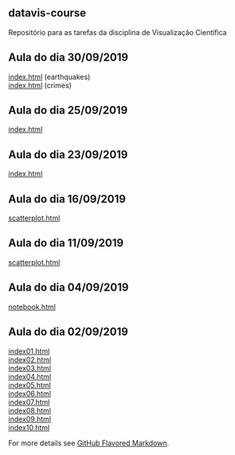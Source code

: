 ## datavis-course

Repositório para as tarefas da disciplina de Visualização Científica

## Aula do dia 30/09/2019

[index.html](d3_leaflet/earthquake/index.html) (earthquakes)<br>
[index.html](d3_leaflet/crime/index.html) (crimes)<br>

## Aula do dia 25/09/2019

[index.html](d3_crossfilter_2/index.html)<br>

## Aula do dia 23/09/2019

[index.html](d3_crossfilter/index.html)<br>

## Aula do dia 16/09/2019

[scatterplot.html](d3_update/scatterplot.html)<br>

## Aula do dia 11/09/2019

[scatterplot.html](d3_scale/scatterplot.html)<br>

## Aula do dia 04/09/2019

[notebook.html](d3_intro/notebook.html)<br>

## Aula do dia 02/09/2019

[index01.html](basic/index01.html)<br>
[index02.html](basic/index02.html)<br>
[index03.html](basic/index03.html)<br>
[index04.html](basic/index04.html)<br>
[index05.html](basic/index05.html)<br>
[index06.html](basic/index06.html)<br>
[index07.html](basic/index07.html)<br>
[index08.html](basic/index08.html)<br>
[index09.html](basic/index09.html)<br>
[index10.html](basic/index10.html)<br>



For more details see [GitHub Flavored Markdown](https://guides.github.com/features/mastering-markdown/).
